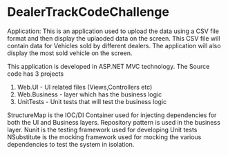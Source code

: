 # DealerTrackCodeChallenge
Application: This is an application used to upload the data using a CSV file format and then display the uplaoded data on the screen. This CSV file will contain data for Vehicles sold by different dealers. The application will also display the most sold vehicle on the screen.

This application is developed in ASP.NET MVC technology. The Source code has 3 projects
 1. Web.UI - UI related files (Views,Controllers etc)
 2. Web.Business -  layer which has the business logic
 3. UnitTests - Unit tests that will test the business logic
 
 StructureMap is the IOC/DI Container used for injecting dependencies for both the UI and Business layers.
 Repository pattern is used in the business layer.
 Nunit is the testing framework used for developing Unit tests
 NSubstitute is the mocking framework used for mocking the various dependencies to test the system in isolation.
